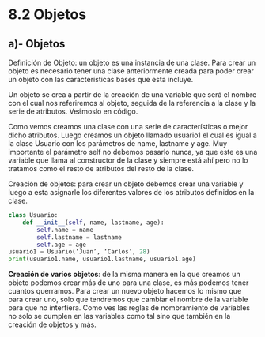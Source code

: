 # **8.2 Objetos**

## **a)-  Objetos**
Definición de Objeto: un objeto  es una instancia de una clase. Para crear un objeto es necesario tener una clase anteriormente creada para poder crear un objeto con las características bases que esta incluye. 

Un objeto se crea a partir de la creación de una variable que será el nombre con el cual nos referiremos al objeto, seguida de la referencia a la clase y la serie de atributos. Veámoslo en código.

Como vemos creamos una clase con una serie de características o mejor dicho atributos. 
Luego creamos un objeto llamado usuario1 el cual es igual a la clase Usuario con los parámetros de name, lastname y age. Muy importante el parámetro self no debemos pasarlo nunca, ya que este es una variable que llama al constructor de la clase y siempre está ahí pero no lo tratamos como el resto de atributos del resto de la clase.

Creación de objetos: para crear un objeto debemos crear una variable y luego a esta asignarle los diferentes valores de los atributos definidos en la clase.

```python
class Usuario:
    def __init__(self, name, lastname, age):
        self.name = name
        self.lastname = lastname
        self.age = age
usuario1 = Usuario(‘Juan’, ‘Carlos’, 28)
print(usuario1.name, usuario1.lastname, usuario1.age)
```

**Creación de varios objetos**: de la misma manera en la que creamos un objeto podemos crear más de uno para una clase, es más podemos tener cuantos querramos. Para crear un nuevo objeto hacemos lo mismo que para crear uno, solo que tendremos que cambiar el nombre de la variable para que no interfiera. Como ves las reglas de nombramiento de variables no solo se cumplen en las variables como tal sino que también en la creación de objetos y más.